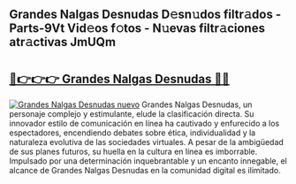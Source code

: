 ## Grandes Nalgas Desnudas D𝚎sn𝚞dos filtr𝚊dos - Parts-9Vt Vid𝚎os f𝚘tos - N𝚞evas filtr𝚊ciones atr𝚊ctivas JmUQm

# <h2><a href="http://mb39ls.tromn.icu/?c=Grandes+Nalgas+Desnudas">🔗👉👉👉 Grandes Nalgas Desnudas 🔗🔗</a></h2>

[![Grandes Nalgas Desnudas nuevo](https://i.imgur.com/pEAQMta.gif)](http://mb39ls.tromn.icu/?c=Grandes+Nalgas+Desnudas)
Grandes Nalgas Desnudas, un personaje complejo y estimulante, elude la clasificación directa. Su innovador estilo de comunicación en línea ha cautivado y enfurecido a los espectadores, encendiendo debates sobre ética, individualidad y la naturaleza evolutiva de las sociedades virtuales. A pesar de la ambigüedad de sus planes futuros, su huella en la cultura en línea es imborrable. Impulsado por una determinación inquebrantable y un encanto innegable, el alcance de Grandes Nalgas Desnudas en la comunidad digital es ilimitado.
